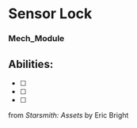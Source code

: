 # Sensor Lock
### Mech_Module


## Abilities:


- [ ] 

- [ ] 

- [ ] 



from *Starsmith: Assets* by Eric Bright